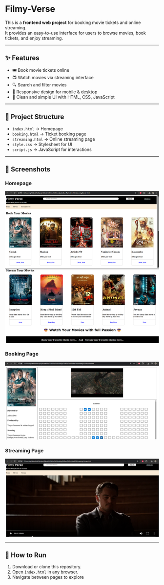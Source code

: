 # Filmy-Verse

This is a **frontend web project** for booking movie tickets and online streaming.  
It provides an easy-to-use interface for users to browse movies, book tickets, and enjoy streaming.

---

## ✨ Features
- 🎟️ Book movie tickets online  
- 📺 Watch movies via streaming interface  
- 🔍 Search and filter movies  
- 📱 Responsive design for mobile & desktop  
- 🎨 Clean and simple UI with HTML, CSS, JavaScript

---

## 📂 Project Structure
- `index.html` → Homepage  
- `booking.html` → Ticket booking page  
- `streaming.html` → Online streaming page  
- `style.css` → Stylesheet for UI  
- `script.js` → JavaScript for interactions  

---

## 📸 Screenshots

### Homepage
![Homepage](homepage.png)
![Homepage](homepage1.png)

### Booking Page
![Booking Page](booking.png)

### Streaming Page
![Streaming Page](streaming.png)

---

## 🚀 How to Run
1. Download or clone this repository.  
2. Open `index.html` in any browser.  
3. Navigate between pages to explore 

